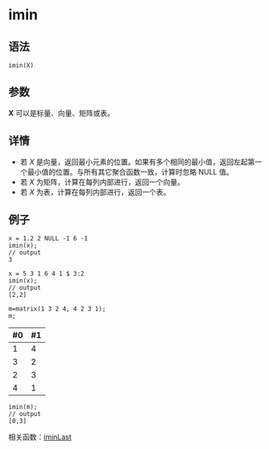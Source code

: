 # imin

## 语法

`imin(X)`

## 参数

**X** 可以是标量、向量、矩阵或表。

## 详情

* 若 *X* 是向量，返回最小元素的位置。如果有多个相同的最小值，返回左起第一个最小值的位置。与所有其它聚合函数一致，计算时忽略 NULL
  值。
* 若 *X* 为矩阵，计算在每列内部进行，返回一个向量。
* 若 *X* 为表，计算在每列内部进行，返回一个表。

## 例子

```
x = 1.2 2 NULL -1 6 -1
imin(x);
// output
3

x = 5 3 1 6 4 1 $ 3:2
imin(x);
// output
[2,2]
```

```
m=matrix(1 3 2 4, 4 2 3 1);
m;
```

| #0 | #1 |
| --- | --- |
| 1 | 4 |
| 3 | 2 |
| 2 | 3 |
| 4 | 1 |

```
imin(m);
// output
[0,3]
```

相关函数：[iminLast](iminlast.md)


